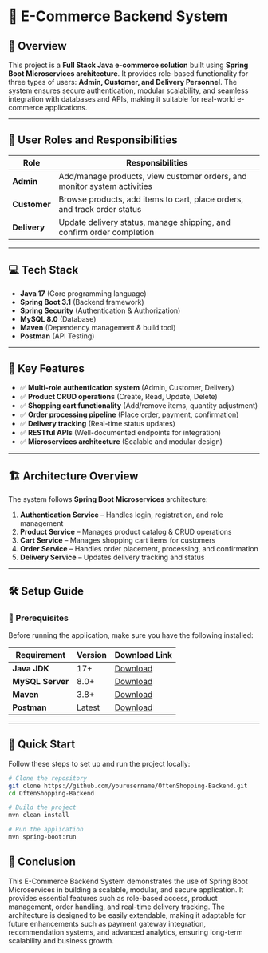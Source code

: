 # 🛒 E-Commerce Backend System

## 🚀 Overview
This project is a **Full Stack Java e-commerce solution** built using **Spring Boot Microservices architecture**. It provides role-based functionality for three types of users: **Admin, Customer, and Delivery Personnel**. The system ensures secure authentication, modular scalability, and seamless integration with databases and APIs, making it suitable for real-world e-commerce applications.

---

## 👥 User Roles and Responsibilities  
| Role            | Responsibilities                                                                 |
|-----------------|---------------------------------------------------------------------------------|
| **Admin**       | Add/manage products, view customer orders, and monitor system activities        |
| **Customer**    | Browse products, add items to cart, place orders, and track order status        |
| **Delivery**    | Update delivery status, manage shipping, and confirm order completion           |

---

## 💻 Tech Stack  
- **Java 17** (Core programming language)  
- **Spring Boot 3.1** (Backend framework)  
- **Spring Security** (Authentication & Authorization)  
- **MySQL 8.0** (Database)  
- **Maven** (Dependency management & build tool)  
- **Postman** (API Testing)  

---

## 🔑 Key Features  
- ✅ **Multi-role authentication system** (Admin, Customer, Delivery)  
- ✅ **Product CRUD operations** (Create, Read, Update, Delete)  
- ✅ **Shopping cart functionality** (Add/remove items, quantity adjustment)  
- ✅ **Order processing pipeline** (Place order, payment, confirmation)  
- ✅ **Delivery tracking** (Real-time status updates)  
- ✅ **RESTful APIs** (Well-documented endpoints for integration)  
- ✅ **Microservices architecture** (Scalable and modular design)  

---

## 🏗️ Architecture Overview  
The system follows **Spring Boot Microservices** architecture:  
1. **Authentication Service** – Handles login, registration, and role management  
2. **Product Service** – Manages product catalog & CRUD operations  
3. **Cart Service** – Manages shopping cart items for customers  
4. **Order Service** – Handles order placement, processing, and confirmation  
5. **Delivery Service** – Updates delivery tracking and status  

---

## 🛠 Setup Guide  

### 🔧 Prerequisites  
Before running the application, make sure you have the following installed:  

| Requirement      | Version | Download Link                                                                 |
|------------------|---------|-------------------------------------------------------------------------------|
| **Java JDK**     | 17+     | [Download](https://www.oracle.com/java/technologies/javase/jdk17-archive-downloads.html) |
| **MySQL Server** | 8.0+    | [Download](https://dev.mysql.com/downloads/mysql/)                            |
| **Maven**        | 3.8+    | [Download](https://maven.apache.org/download.cgi)                             |
| **Postman**      | Latest  | [Download](https://www.postman.com/downloads/)                                |

---

## 🚀 Quick Start  
Follow these steps to set up and run the project locally:  

```bash
# Clone the repository
git clone https://github.com/yourusername/OftenShopping-Backend.git
cd OftenShopping-Backend

# Build the project
mvn clean install

# Run the application
mvn spring-boot:run
```


## 🎯 Conclusion
This E-Commerce Backend System demonstrates the use of Spring Boot Microservices in building a scalable, modular, and secure application. It provides essential features such as role-based access, product management, order handling, and real-time delivery tracking. The architecture is designed to be easily extendable, making it adaptable for future enhancements such as payment gateway integration, recommendation systems, and advanced analytics, ensuring long-term scalability and business growth.

